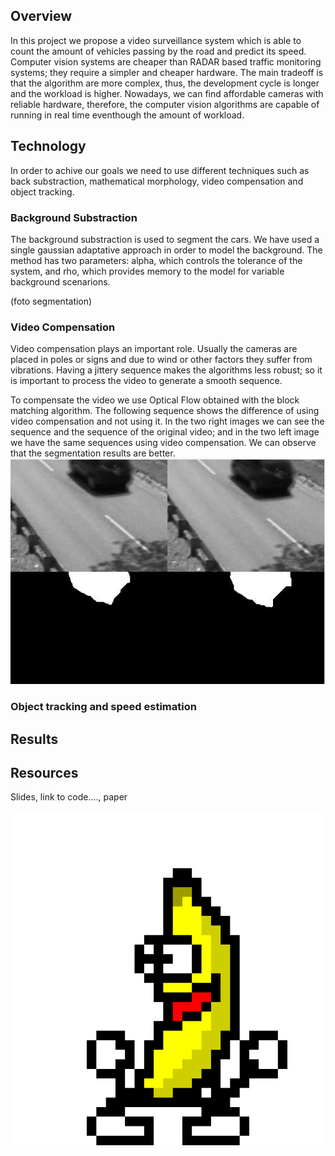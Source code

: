 ## Overview
In this project we propose a video surveillance system which is able to count the amount of vehicles passing by the road and predict its speed. Computer vision systems are cheaper than RADAR based traffic monitoring systems; they require a simpler and cheaper hardware. The main tradeoff is that the algorithm are more complex, thus, the development cycle is longer and the workload is higher. Nowadays, we can find affordable cameras with reliable hardware, therefore, the computer vision algorithms are capable of running in real time eventhough the amount of workload.

## Technology
In order to achive our goals we need to use different techniques such as back substraction, mathematical morphology, video compensation and object tracking.

### Background Substraction
The background substraction is used to segment the cars. We have used a single gaussian adaptative approach in order to model the background. The method has two parameters: alpha, which controls the tolerance of the system, and rho, which provides memory to the model for variable background scenarions.

(foto segmentation)

### Video Compensation
Video compensation plays an important role. Usually the cameras are placed in poles or signs and due to wind or other factors they suffer from vibrations. Having a jittery sequence makes the algorithms less robust; so it is important to process the video to generate a smooth sequence.

To compensate the video we use Optical Flow obtained with the block matching algorithm. The following sequence shows the difference of using video compensation and not using it. In  the two right images we can see the sequence and the sequence of the original video; and in the two left image we have the same sequences using video compensation. We can observe that the segmentation results are better.
<img src="images/compare_compensation.gif" alt="hi" class="inline"/>


### Object tracking and speed estimation

## Results

## Resources
Slides, link to code...., paper


<img src="images/uno.gif" alt="hi" class="inline"/>
